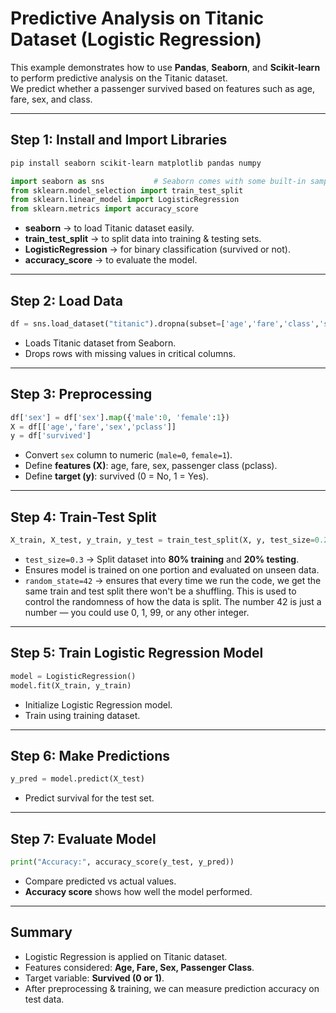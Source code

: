 # Predictive Analysis on Titanic Dataset (Logistic Regression)

This example demonstrates how to use **Pandas**, **Seaborn**, and
**Scikit-learn** to perform predictive analysis on the Titanic dataset.\
We predict whether a passenger survived based on features such as age,
fare, sex, and class.

------------------------------------------------------------------------

## Step 1: Install and Import Libraries

```bash
pip install seaborn scikit-learn matplotlib pandas numpy
```

``` python
import seaborn as sns           # Seaborn comes with some built-in sample datasets (like Titanic, Iris, Tips, Penguins, etc.)
from sklearn.model_selection import train_test_split
from sklearn.linear_model import LogisticRegression
from sklearn.metrics import accuracy_score
```

-   **seaborn** → to load Titanic dataset easily.
-   **train_test_split** → to split data into training & testing sets.
-   **LogisticRegression** → for binary classification (survived or
    not).
-   **accuracy_score** → to evaluate the model.

------------------------------------------------------------------------

## Step 2: Load Data

``` python
df = sns.load_dataset("titanic").dropna(subset=['age','fare','class','sex','survived'])
```

-   Loads Titanic dataset from Seaborn.
-   Drops rows with missing values in critical columns.

------------------------------------------------------------------------

## Step 3: Preprocessing

``` python
df['sex'] = df['sex'].map({'male':0, 'female':1})
X = df[['age','fare','sex','pclass']]
y = df['survived']
```

-   Convert `sex` column to numeric (`male=0`, `female=1`).
-   Define **features (X)**: age, fare, sex, passenger class (pclass).
-   Define **target (y)**: survived (0 = No, 1 = Yes).

------------------------------------------------------------------------

## Step 4: Train-Test Split

``` python
X_train, X_test, y_train, y_test = train_test_split(X, y, test_size=0.2, random_state=42)
```

- `test_size=0.3` → Split dataset into **80% training** and **20% testing**.
-   Ensures model is trained on one portion and evaluated on unseen
    data. 
- `random_state=42` → ensures that every time we run the code, we get the same train and test split there won't be a shuffling. This is used to control the randomness of how the data is split. The number 42 is just a number — you could use 0, 1, 99, or any other integer. 

------------------------------------------------------------------------

## Step 5: Train Logistic Regression Model

``` python
model = LogisticRegression()
model.fit(X_train, y_train)
```

-   Initialize Logistic Regression model.
-   Train using training dataset.

------------------------------------------------------------------------

## Step 6: Make Predictions

``` python
y_pred = model.predict(X_test)
```

-   Predict survival for the test set.

------------------------------------------------------------------------

## Step 7: Evaluate Model

``` python
print("Accuracy:", accuracy_score(y_test, y_pred))
```

-   Compare predicted vs actual values.
-   **Accuracy score** shows how well the model performed.

------------------------------------------------------------------------

## Summary

-   Logistic Regression is applied on Titanic dataset.
-   Features considered: **Age, Fare, Sex, Passenger Class**.
-   Target variable: **Survived (0 or 1)**.
-   After preprocessing & training, we can measure prediction accuracy
    on test data.
